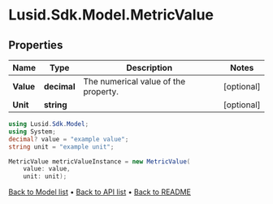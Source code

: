 # Lusid.Sdk.Model.MetricValue

## Properties

Name | Type | Description | Notes
------------ | ------------- | ------------- | -------------
**Value** | **decimal** | The numerical value of the property. | [optional] 
**Unit** | **string** |  | [optional] 

```csharp
using Lusid.Sdk.Model;
using System;
decimal? value = "example value";
string unit = "example unit";

MetricValue metricValueInstance = new MetricValue(
    value: value,
    unit: unit);
```

[Back to Model list](../README.md#documentation-for-models) &#8226; [Back to API list](../README.md#documentation-for-api-endpoints) &#8226; [Back to README](../README.md)

